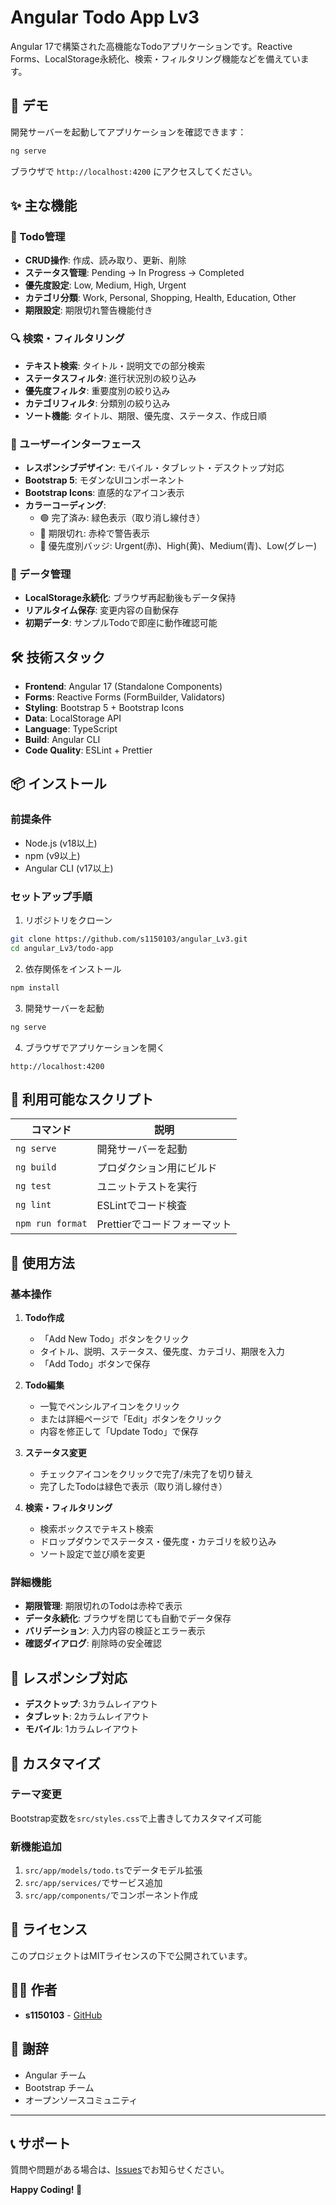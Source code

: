 # Angular Todo App Lv3

Angular 17で構築された高機能なTodoアプリケーションです。Reactive Forms、LocalStorage永続化、検索・フィルタリング機能などを備えています。

## 🚀 デモ

開発サーバーを起動してアプリケーションを確認できます：

```bash
ng serve
```

ブラウザで `http://localhost:4200` にアクセスしてください。

## ✨ 主な機能

### 📝 Todo管理
- **CRUD操作**: 作成、読み取り、更新、削除
- **ステータス管理**: Pending → In Progress → Completed
- **優先度設定**: Low, Medium, High, Urgent
- **カテゴリ分類**: Work, Personal, Shopping, Health, Education, Other
- **期限設定**: 期限切れ警告機能付き

### 🔍 検索・フィルタリング
- **テキスト検索**: タイトル・説明文での部分検索
- **ステータスフィルタ**: 進行状況別の絞り込み
- **優先度フィルタ**: 重要度別の絞り込み
- **カテゴリフィルタ**: 分類別の絞り込み
- **ソート機能**: タイトル、期限、優先度、ステータス、作成日順

### 🎨 ユーザーインターフェース
- **レスポンシブデザイン**: モバイル・タブレット・デスクトップ対応
- **Bootstrap 5**: モダンなUIコンポーネント
- **Bootstrap Icons**: 直感的なアイコン表示
- **カラーコーディング**: 
  - 🟢 完了済み: 緑色表示（取り消し線付き）
  - 🔴 期限切れ: 赤枠で警告表示
  - 🎯 優先度別バッジ: Urgent(赤)、High(黄)、Medium(青)、Low(グレー)

### 💾 データ管理
- **LocalStorage永続化**: ブラウザ再起動後もデータ保持
- **リアルタイム保存**: 変更内容の自動保存
- **初期データ**: サンプルTodoで即座に動作確認可能

## 🛠️ 技術スタック

- **Frontend**: Angular 17 (Standalone Components)
- **Forms**: Reactive Forms (FormBuilder, Validators)
- **Styling**: Bootstrap 5 + Bootstrap Icons
- **Data**: LocalStorage API
- **Language**: TypeScript
- **Build**: Angular CLI
- **Code Quality**: ESLint + Prettier

## 📦 インストール

### 前提条件
- Node.js (v18以上)
- npm (v9以上)
- Angular CLI (v17以上)

### セットアップ手順

1. リポジトリをクローン
```bash
git clone https://github.com/s1150103/angular_Lv3.git
cd angular_Lv3/todo-app
```

2. 依存関係をインストール
```bash
npm install
```

3. 開発サーバーを起動
```bash
ng serve
```

4. ブラウザでアプリケーションを開く
```
http://localhost:4200
```

## 📜 利用可能なスクリプト

| コマンド | 説明 |
|---------|------|
| `ng serve` | 開発サーバーを起動 |
| `ng build` | プロダクション用にビルド |
| `ng test` | ユニットテストを実行 |
| `ng lint` | ESLintでコード検査 |
| `npm run format` | Prettierでコードフォーマット |

## 🎯 使用方法

### 基本操作

1. **Todo作成**
   - 「Add New Todo」ボタンをクリック
   - タイトル、説明、ステータス、優先度、カテゴリ、期限を入力
   - 「Add Todo」ボタンで保存

2. **Todo編集**
   - 一覧でペンシルアイコンをクリック
   - または詳細ページで「Edit」ボタンをクリック
   - 内容を修正して「Update Todo」で保存

3. **ステータス変更**
   - チェックアイコンをクリックで完了/未完了を切り替え
   - 完了したTodoは緑色で表示（取り消し線付き）

4. **検索・フィルタリング**
   - 検索ボックスでテキスト検索
   - ドロップダウンでステータス・優先度・カテゴリを絞り込み
   - ソート設定で並び順を変更

### 詳細機能

- **期限管理**: 期限切れのTodoは赤枠で表示
- **データ永続化**: ブラウザを閉じても自動でデータ保存
- **バリデーション**: 入力内容の検証とエラー表示
- **確認ダイアログ**: 削除時の安全確認

## 📱 レスポンシブ対応

- **デスクトップ**: 3カラムレイアウト
- **タブレット**: 2カラムレイアウト  
- **モバイル**: 1カラムレイアウト

## 🎨 カスタマイズ

### テーマ変更
Bootstrap変数を`src/styles.css`で上書きしてカスタマイズ可能

### 新機能追加
1. `src/app/models/todo.ts`でデータモデル拡張
2. `src/app/services/`でサービス追加
3. `src/app/components/`でコンポーネント作成



## 📄 ライセンス

このプロジェクトはMITライセンスの下で公開されています。

## 👨‍💻 作者

- **s1150103** - [GitHub](https://github.com/s1150103)

## 🙏 謝辞

- Angular チーム
- Bootstrap チーム
- オープンソースコミュニティ

---

## 📞 サポート

質問や問題がある場合は、[Issues](https://github.com/s1150103/angular_Lv3/issues)でお知らせください。

**Happy Coding! 🎉**